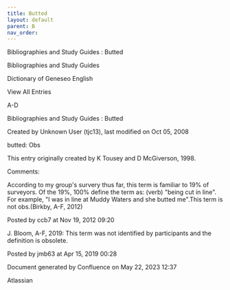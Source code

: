 ```yaml
---
title: Butted
layout: default
parent: B
nav_order:
---
```


Bibliographies and Study Guides : Butted

Bibliographies and Study Guides

Dictionary of Geneseo English

View All Entries

A-D

Bibliographies and Study Guides : Butted

Created by  Unknown User (tjc13), last modified on Oct 05, 2008

butted: Obs

This entry originally created by K Tousey and D McGiverson, 1998.

Comments:

According to my group's survery thus far, this term is familiar to 19% of surveyors. Of the 19%, 100% define the term as: (verb) &quot;being cut in line&quot;. For example, &quot;I was in line at Muddy Waters and she butted me&quot;.This term is not obs.(Birkby, A-F, 2012)

Posted by ccb7 at Nov 19, 2012 09:20

J. Bloom, A-F, 2019: This term was not identified by participants and the definition is obsolete. 

Posted by jmb63 at Apr 15, 2019 00:28

Document generated by Confluence on May 22, 2023 12:37

Atlassian
